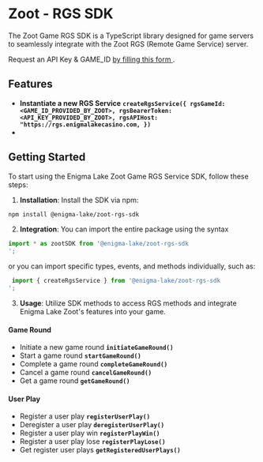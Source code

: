 # Zoot - RGS SDK

The Zoot Game RGS SDK is a TypeScript library designed for game servers to seamlessly integrate with the Zoot RGS (Remote Game Service) server.

Request an API Key & GAME_ID <a href="https://docs.google.com/forms/d/e/1FAIpQLScEo_4jb-I5CHm7WwOlTBhswKbN_UFvJ4xepkWWlX93rNPIMQ/viewform" target="_blank"> by filling this form </a>.

## Features
- **Instantiate a new RGS Service** **```createRgsService({
  rgsGameId: <GAME_ID_PROVIDED_BY_ZOOT>,
  rgsBearerToken: <API_KEY_PROVIDED_BY_ZOOT>,
  rgsAPIHost: "https://rgs.enigmalakecasino.com,
})```**
- 

## Getting Started

To start using the Enigma Lake Zoot Game RGS Service SDK, follow these steps:

1. **Installation**: Install the SDK via npm:
```bash 
npm install @enigma-lake/zoot-rgs-sdk

```

2. **Integration**: You can import the entire package using the syntax
``` js
import * as zootSDK from '@enigma-lake/zoot-rgs-sdk
';
```
or you can import specific types, events, and methods individually, such as:
``` js
 import { createRgsService } from '@enigma-lake/zoot-rgs-sdk
';
```

3. **Usage**: Utilize SDK methods to access RGS methods and integrate Enigma Lake Zoot's features into your game.
#### Game Round
- Initiate a new game round **```initiateGameRound()```**
- Start a game round **```startGameRound()```**
- Complete a game round **```completeGameRound()```**
- Cancel a game round **```cancelGameRound()```**
- Get a game round **```getGameRound()```**

#### User Play
- Register a user play **```registerUserPlay()```**
- Deregister a user play **```deregisterUserPlay()```**
- Register a user play win **```registerPlayWin()```**
- Register a user play lose **```registerPlayLose()```**
- Get register user plays **```getRegisteredUserPlays()```**
